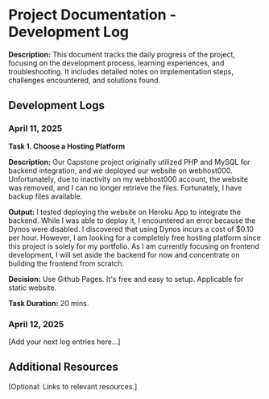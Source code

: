 # Project Documentation - Development Log

**Description:** This document tracks the daily progress of the project, focusing on the development process, learning experiences, and troubleshooting. It includes detailed notes on implementation steps, challenges encountered, and solutions found.

## Development Logs

### April 11, 2025

**Task 1. Choose a Hosting Platform**

**Description:** Our Capstone project originally utilized PHP and MySQL for backend integration, and we deployed our website on webhost000. Unfortunately, due to inactivity on my webhost000 account, the website was removed, and I can no longer retrieve the files. Fortunately, I have backup files available.

**Output:** I tested deploying the website on Heroku App to integrate the backend. While I was able to deploy it, I encountered an error because the Dynos were disabled. I discovered that using Dynos incurs a cost of $0.10 per hour. However, I am looking for a completely free hosting platform since this project is solely for my portfolio. As I am currently focusing on frontend development, I will set aside the backend for now and concentrate on building the frontend from scratch.

**Decision:** Use Github Pages. It's free and easy to setup. Applicable for static website.

**Task Duration:** 20 mins.

### April 12, 2025

[Add your next log entries here...]

## Additional Resources

[Optional: Links to relevant resources.]

